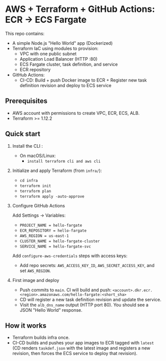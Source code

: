 # AWS + Terraform + GitHub Actions: ECR → ECS Fargate

This repo contains:
- A simple Node.js "Hello World" app (Dockerized)
- Terraform IaC using modules to provision:
  - VPC with one public subnet
  - Application Load Balancer (HTTP :80)
  - ECS Fargate cluster, task definition, and service
  - ECR repository
- GitHub Actions:
  - CI-CD: Build + push Docker image to ECR + Register new task definition revision and deploy to ECS service

## Prerequisites

- AWS account with permissions to create VPC, ECR, ECS, ALB.
- Terraform >= 1.12.2

## Quick start

1) Install the CLI :
   - On macOS/Linux:
     - `install terraform cli and aws cli`

2) Initialize and apply Terraform (from `infra/`):
   - `cd infra`
   - `terraform init`
   - `terraform plan`
   - `terraform apply -auto-approve`

3) Configure GitHub Actions

   Add Settings → Variables:
     - `PROJECT_NAME = hello-fargate`
     - `ECR_REPOSITORY = hello-fargate`
     - `AWS_REGION = us-east-1`
     - `CLUSTER_NAME = hello-fargate-cluster`
     - `SERVICE_NAME = hello-fargate-svc`

   Add `configure-aws-credentials` steps with access keys:
   - Add repo secrets: `AWS_ACCESS_KEY_ID`, `AWS_SECRET_ACCESS_KEY`, and set `AWS_REGION`.

4) First image and deploy
   - Push commits to `main`. CI will build and push: `<account>.dkr.ecr.<region>.amazonaws.com/hello-fargate:<short_sha>`
   - CD will register a new task definition revision and update the service.
   - Visit the `alb_dns_name` output (HTTP port 80). You should see a JSON "Hello World" response.

## How it works

- Terraform builds infra once.
- CI-CD builds and pushes your app images to ECR tagged with `latest` (CD renders `taskdef.json` with the latest image and registers a new revision, then forces the ECS service to deploy that revision).
